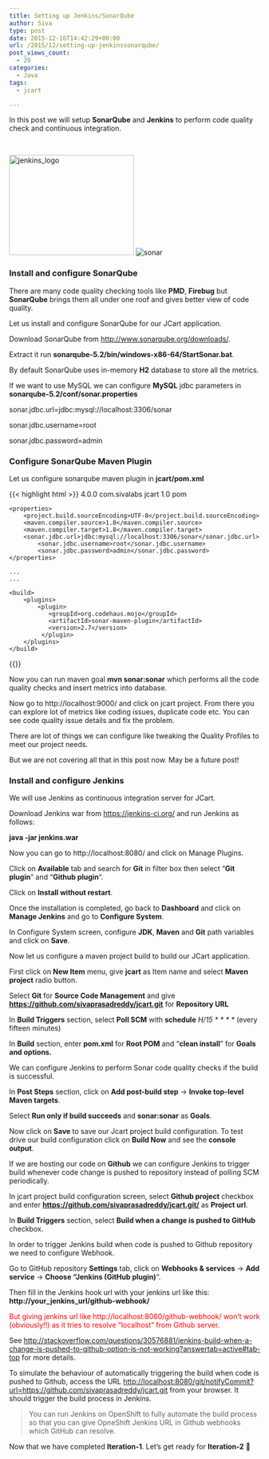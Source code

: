 ```yaml
---
title: Setting up Jenkins/SonarQube
author: Siva
type: post
date: 2015-12-16T14:42:29+00:00
url: /2015/12/setting-up-jenkinssonarqube/
post_views_count:
  - 29
categories:
  - Java
tags:
  - jcart

---
```

In this post we will setup **SonarQube** and **Jenkins** to perform code quality check and continuous integration.

&nbsp;

<img class="alignnone size-medium aligncenter" src="/images/jenkins_logo.png" alt="jenkins_logo" width="250" height="200" />
<img class="alignnone size-full aligncenter" src="/images/sonar.png" alt="sonar"  />

### Install and configure SonarQube

There are many code quality checking tools like **PMD**, **Firebug** but **SonarQube** brings them all under one roof and gives better view of code quality.

Let us install and configure SonarQube for our JCart application.

Download SonarQube from <a href="http://www.sonarqube.org/downloads/" target="_blank">http://www.sonarqube.org/downloads/</a>.
  
Extract it run **sonarqube-5.2/bin/windows-x86-64/StartSonar.bat**.

By default SonarQube uses in-memory **H2** database to store all the metrics.
  
If we want to use MySQL we can configure **MySQL** jdbc parameters in **sonarqube-5.2/conf/sonar.properties**

sonar.jdbc.url=jdbc:mysql://localhost:3306/sonar
  
sonar.jdbc.username=root
  
sonar.jdbc.password=admin

### Configure SonarQube Maven Plugin

Let us configure sonarqube maven plugin in **jcart/pom.xml**

{{< highlight html >}}
<project xmlns="http://maven.apache.org/POM/4.0.0" 
	xmlns:xsi="http://www.w3.org/2001/XMLSchema-instance"
	xsi:schemaLocation="http://maven.apache.org/POM/4.0.0 
	http://maven.apache.org/xsd/maven-4.0.0.xsd">
	<modelVersion>4.0.0</modelVersion>
	<groupId>com.sivalabs</groupId>
	<artifactId>jcart</artifactId>
	<version>1.0</version>
	<packaging>pom</packaging>
	
	<properties>
		<project.build.sourceEncoding>UTF-8</project.build.sourceEncoding>
		<maven.compiler.source>1.8</maven.compiler.source>
		<maven.compiler.target>1.8</maven.compiler.target>		
		<sonar.jdbc.url>jdbc:mysql://localhost:3306/sonar</sonar.jdbc.url>
      		<sonar.jdbc.username>root</sonar.jdbc.username>
      		<sonar.jdbc.password>admin</sonar.jdbc.password>
	</properties>
	
	...
	...
	
	<build>
		<plugins>
			<plugin>
		       <groupId>org.codehaus.mojo</groupId>
		       <artifactId>sonar-maven-plugin</artifactId>
		       <version>2.7</version>
		     </plugin>
		</plugins>
	</build>
	
</project>
{{</ highlight >}}

Now you can run maven goal **mvn sonar:sonar** which performs all the code quality checks and insert metrics into database.
  
Now go to http://localhost:9000/ and click on jcart project. From there you can explore lot of metrics like coding issues, duplicate code etc. You can see code quality issue details and fix the problem.

There are lot of things we can configure like tweaking the Quality Profiles to meet our project needs.
  
But we are not covering all that in this post now. May be a future post!

### Install and configure Jenkins

We will use Jenkins as continuous integration server for JCart.
  
Download Jenkins war from <a href="https://jenkins-ci.org/" target="_blank">https://jenkins-ci.org/</a> and run Jenkins as follows:

**java -jar jenkins.war**

Now you can go to http://localhost:8080/ and click on Manage Plugins.
  
Click on **Available** tab and search for **Git** in filter box then select &#8220;**Git plugin**&#8221; and &#8220;**Github plugin**&#8220;.
  
Click on **Install without restart**.

Once the installation is completed, go back to **Dashboard** and click on **Manage Jenkins** and go to **Configure System**.
  
In Configure System screen, configure **JDK**, **Maven** and **Git** path variables and click on **Save**.

Now let us configure a maven project build to build our JCart application.

First click on **New Item** menu, give **jcart** as Item name and select **Maven project** radio button.

Select **Git** for **Source Code Management** and give **https://github.com/sivaprasadreddy/jcart.git** for **Repository URL**

In **Build Triggers** section, select **Poll SCM** with **schedule** _H/15 \* \* \* \*_ (every fifteen minutes)

In **Build** section, enter **pom.xml** for **Root POM** and &#8220;**clean install**&#8221; for **Goals** **and options.**

We can configure Jenkins to perform Sonar code quality checks if the build is successful.
  
In **Post Steps** section, click on **Add post-build step** -> **Invoke top-level Maven targets**.
  
Select **Run only if build succeeds** and **sonar:sonar** as **Goals**.

Now click on **Save** to save our Jcart project build configuration. To test drive our build configuration click on **Build Now** and see the **console output**.

If we are hosting our code on **Github** we can configure Jenkins to trigger build whenever code change is pushed to repository instead of polling SCM periodically.

In jcart project build configuration screen, select **Github project** checkbox and enter **https://github.com/sivaprasadreddy/jcart.git/** as **Project url**.
  
In **Build Triggers** section, select **Build when a change is pushed to GitHub** checkbox.

In order to trigger Jenkins build when code is pushed to Github repository we need to configure Webhook.
  
Go to GitHub repository **Settings** tab, click on **Webhooks & services** -> **Add service** -> **Choose &#8220;Jenkins (GitHub plugin)**&#8220;.
  
Then fill in the Jenkins hook url with your jenkins url like this: **http://your\_jenkins\_url/github-webhook/**

<span style="color: #ff0000;">But giving jenkins url like http://localhost:8080/github-webhook/ won&#8217;t work (obviously!!) as it tries to resolve &#8220;localhost&#8221; from Github server.</span>

See <a href="http://stackoverflow.com/questions/30576881/jenkins-build-when-a-change-is-pushed-to-github-option-is-not-working?answertab=active#tab-top" target="_blank">http://stackoverflow.com/questions/30576881/jenkins-build-when-a-change-is-pushed-to-github-option-is-not-working?answertab=active#tab-top</a> for more details.

To simulate the behaviour of automatically triggering the build when code is pushed to Github, access the URL <a href="http://localhost:8080/git/notifyCommit?url=https://github.com/sivaprasadreddy/jcart.git" target="_blank">http://localhost:8080/git/notifyCommit?url=https://github.com/sivaprasadreddy/jcart.git</a> from your browser. It should trigger the build process in Jenkins.

> You can run Jenkins on OpenShift to fully automate the build process so that you can give OpneShift Jenkins URL in Github webhooks which GitHub can resolve.

Now that we have completed **Iteration-1**. Let&#8217;s get ready for **Iteration-2** 🙂
